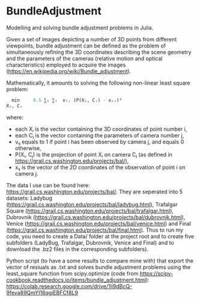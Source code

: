 # BundleAdjustment

Modelling and solving bundle adjustment problems in Julia.

Given a set of images depicting a number of 3D points from different viewpoints, bundle adjustment can be defined as the problem of simultaneously refining the 3D coordinates describing the scene geometry and the parameters of the cameras (relative motion and optical characteristics) employed to acquire the images (https://en.wikipedia.org/wiki/Bundle_adjustment).

Mathematically, it amounts to solving the following non-linear least square problem:

```julia
  min     0.5 ∑ᵢ ∑ⱼ  vᵢⱼ (P(Xᵢ, Cⱼ) - xᵢⱼ)²
Xᵢ, Cⱼ
```

where:
- each Xᵢ is the vector containing the 3D coordinates of point number i,
- each Cⱼ is the vector containing the parameters of camera number j, 
- vᵢⱼ equals to 1 if point i has been observed by camera j, and equals 0 otherwise, 
- P(Xᵢ, Cⱼ) is the projection of point Xᵢ on camera Cⱼ (as defined in https://grail.cs.washington.edu/projects/bal/),
- xᵢⱼ is the vector of the 2D coordinates of the observation of point i on camera j. 

The data I use can be found here: https://grail.cs.washington.edu/projects/bal/. They are seperated into 5 datasets: Ladybug (https://grail.cs.washington.edu/projects/bal/ladybug.html),
Trafalgar Square (https://grail.cs.washington.edu/projects/bal/trafalgar.html), Dubrovnik (https://grail.cs.washington.edu/projects/bal/dubrovnik.html), Venice (https://grail.cs.washington.edu/projects/bal/venice.html) and Final (https://grail.cs.washington.edu/projects/bal/final.html). Thus to run my code, you need to create a Data/ folder at the project root and to create five subfolders (LadyBug, Trafalgar, Dubrovnik, Venice and Final) and to download the .bz2 files in the corresponding subfolders).


Python script (to have a some results to compare mine with) that export the vector of resiuals as .txt and solves bundle adjustment problems using the least_square function from scipy.optimize (code from https://scipy-cookbook.readthedocs.io/items/bundle_adjustment.html):
https://colab.research.google.com/drive/1li9dBcQ-9feva89QmYI16qgiEBFCf8L9
